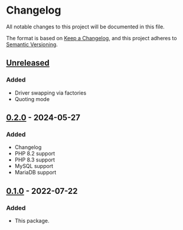 # Changelog
All notable changes to this project will be documented in this file.

The format is based on [Keep a Changelog](https://keepachangelog.com/en/1.0.0/),
and this project adheres to [Semantic Versioning](https://semver.org/spec/v2.0.0.html).

## [Unreleased]
### Added
- Driver swapping via factories
- Quoting mode


## [0.2.0] - 2024-05-27
### Added
- Changelog
- PHP 8.2 support
- PHP 8.3 support
- MySQL support
- MariaDB support

## [0.1.0] - 2022-07-22
### Added
- This package.

[Unreleased]: https://github.com/glaivepro/php-sf/compare/0.2.0...HEAD
[0.2.0]: https://github.com/glaivepro/php-sf/compare/0.1.0...0.2.0
[0.1.0]: https://github.com/glaivepro/php-sf/releases/tag/0.1.0
